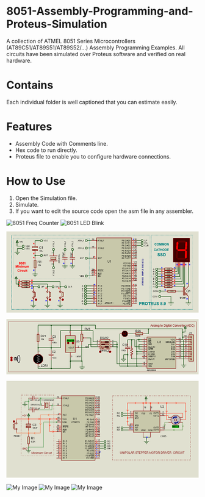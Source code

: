 # 8051-Assembly-Programming-and-Proteus-Simulation
A collection of ATMEL 8051 Series Microcontrollers (AT89C51/AT89S51/AT89S52/...) Assembly Programming Examples. All circuits have been simulated over Proteus software and verified on real hardware.

# Contains
Each individual folder is well captioned that you can estimate easily.

# Features
* Assembly Code with Comments line.
* Hex code to run directly.
* Proteus file to enable you to configure hardware connections.

# How to Use
1. Open the Simulation file.
2. Simulate.
3. If you want to edit the source code open the asm file in any assembler.



![8051 Freq  Counter](https://user-images.githubusercontent.com/78910261/227980300-0c4bb725-4390-48da-9c45-6d4368b940fe.png)
![8051 LED Blink](https://user-images.githubusercontent.com/78910261/229527413-34dcaa9a-317c-43b9-b92a-57ceb21b0747.png)


![8051 LED Blink](https://github.com/gmostofabd/8051-Assembly-Programming-and-Proteus-Simulation/blob/1bb5999e01a706562d08c4b1a48a52809380565f/8051%20SSD%20Up%20Dn%20Counter/UP_DN_COUNTER.png)

![8051 LED Blink](https://github.com/gmostofabd/8051-Assembly-Programming-and-Proteus-Simulation/blob/672c4a76e4475c034dd7112755f7733918622f63/AD0804%20LED/Schematic.png)




![8051 LED Blink](https://github.com/gmostofabd/8051-Assembly-Programming-and-Proteus-Simulation/blob/ec2a20e1ed5de725dcc4af20464118b14303960f/8051%20Stepper%20Motors/8051%20Stepper%20Motor.png)



![My Image](my-image.jpg)
![My Image](images/my-image.jpg)
![My Image](../images/my-image.jpg)
